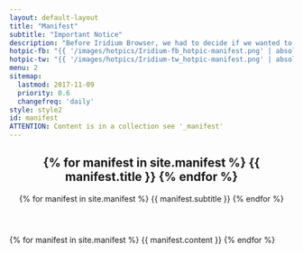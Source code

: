 ```yaml
---
layout: default-layout
title: "Manifest"
subtitle: "Important Notice"
description: "Before Iridium Browser, we had to decide if we wanted to have cutting edge technologies like sandboxed processes, WebRTC, WebUSB … , or if we wanted to use a browser that respects our privacy. So we decided to use the power of free software and build a browser that can do both."
hotpic-fb: "{{ '/images/hotpics/Iridium-fb_hotpic-manifest.png' | absolute_url }}"
hotpic-tw: "{{ '/images/hotpics/Iridium-tw_hotpic-manifest.png' | absolute_url }}"
menu: 2
sitemap:
  lastmod: 2017-11-09
  priority: 0.6
  changefreq: 'daily'
style: style2
id: manifest
ATTENTION: Content is in a collection see '_manifest'
---
```


<section class="wrapper {{ page.style }} special" id="{{ page.id }}">
<div class="container">
	<header class="major">
		<h2>{% for manifest in site.manifest %} {{ manifest.title }} {% endfor %}</h2>
		<p>{% for manifest in site.manifest %} {{ manifest.subtitle }} {% endfor %}</p>
	</header>
	{% for manifest in site.manifest %}
	{{ manifest.content }}
	{% endfor %}
</div>
</section>
